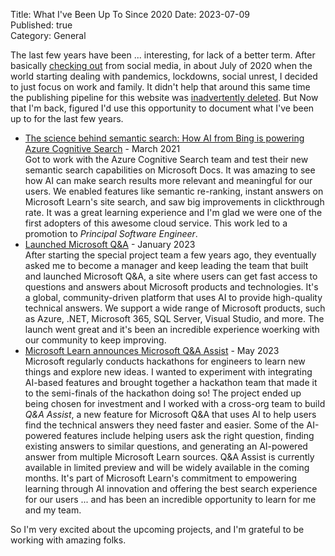 Title: What I've Been Up To Since 2020
Date: 2023-07-09  
Published: true  
Category: General  

The last few years have been ... interesting, for lack of a better term.
After basically [checking out](https://codecube.net/2020/7/clarity/) from 
social media, in about July of 2020 when the world starting dealing with 
pandemics, lockdowns, social unrest, I decided to just focus on work and 
family. It didn't help that around this same time the publishing pipeline
for this website was [inadvertently deleted](https://codecube.net/2023/7/back-online/). 
But Now that I'm back, figured I'd use this opportunity to document what I've been up to for the last few years.

- [The science behind semantic search: How AI from Bing is powering Azure Cognitive Search](https://www.microsoft.com/en-us/research/blog/the-science-behind-semantic-search-how-ai-from-bing-is-powering-azure-cognitive-search/) - March 2021  
Got to work with the Azure Cognitive Search team and test their new semantic search capabilities on Microsoft Docs. It was amazing to see how AI can make search results more relevant and meaningful for our users. We enabled features like semantic re-ranking, instant answers on Microsoft Learn's site search, and saw big improvements in clickthrough rate. It was a great learning experience and I'm glad we were one of the first adopters of this awesome cloud service. This work led to a promotion to *Principal Software Engineer*.
- [Launched Microsoft Q&A](https://learn.microsoft.com/answers/) - January 2023  
After starting the special project team a few years ago, they eventually asked me to become a manager and keep leading the team that built and launched Microsoft Q&A, a site where users can get fast access to questions and answers about Microsoft products and technologies. It's a global, community-driven platform that uses AI to provide high-quality technical answers. We support a wide range of Microsoft products, such as Azure, .NET, Microsoft 365, SQL Server, Visual Studio, and more. The launch went great and it's been an incredible experience woerking with our community to keep improving.
- [Microsoft Learn announces Microsoft Q&A Assist](https://techcommunity.microsoft.com/t5/microsoft-learn-blog/microsoft-learn-announces-microsoft-q-amp-a-assist-and-new/ba-p/3614012) - May 2023  
Microsoft regularly conducts hackathons for engineers to learn new things and explore new ideas. I wanted to experiment with integrating AI-based features and brought together a hackathon team that made it to the semi-finals of the hackathon doing so! The project ended up being chosen for investment and I worked with a cross-org team to build _Q&A Assist_, a new feature for Microsoft Q&A that uses AI to help users find the technical answers they need faster and easier. Some of the AI-powered features include helping users ask the right question, finding existing answers to similar questions, and generating an AI-powered answer from multiple Microsoft Learn sources. Q&A Assist is currently available in limited preview and will be widely available in the coming months. It's part of Microsoft Learn's commitment to empowering learning through AI innovation and offering the best search experience for our users ... and has been an incredible opportunity to learn for me and my team.

So I'm very excited about the upcoming projects, and I'm grateful to be working with amazing folks.